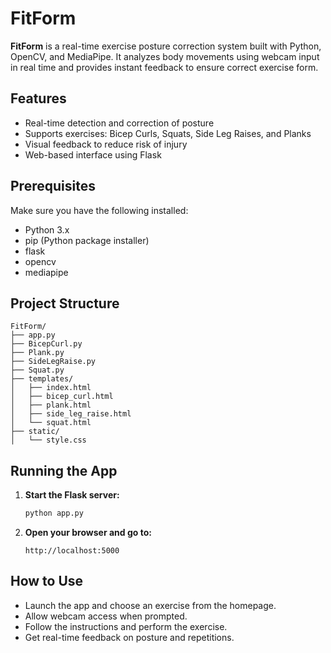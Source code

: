 # FitForm

**FitForm** is a real-time exercise posture correction system built with Python, OpenCV, and MediaPipe. It analyzes body movements using webcam input in real time and provides instant feedback to ensure correct exercise form.

## Features

- Real-time detection and correction of posture
- Supports exercises: Bicep Curls, Squats, Side Leg Raises, and Planks
- Visual feedback to reduce risk of injury
- Web-based interface using Flask

## Prerequisites

Make sure you have the following installed:

- Python 3.x
- pip (Python package installer)
- flask
- opencv
- mediapipe

## Project Structure

```
FitForm/
├── app.py
├── BicepCurl.py
├── Plank.py
├── SideLegRaise.py
├── Squat.py
├── templates/
│   ├── index.html
│   ├── bicep_curl.html
│   ├── plank.html
│   ├── side_leg_raise.html
│   └── squat.html
├── static/
│   └── style.css

```

## Running the App

1. **Start the Flask server:**
   ```bash
   python app.py
   ```

2. **Open your browser and go to:**
   ```
   http://localhost:5000
   ```

## How to Use

- Launch the app and choose an exercise from the homepage.
- Allow webcam access when prompted.
- Follow the instructions and perform the exercise.
- Get real-time feedback on posture and repetitions.


<a href="/FitFormAI.pdf" class="image fit"><img src="images/marr_pic.jpg" alt=""></a>
